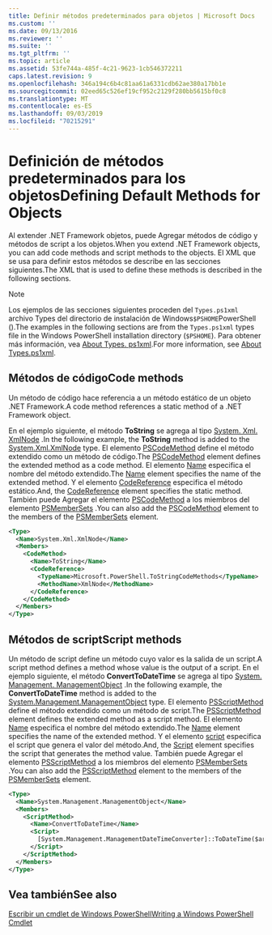 ```yaml
---
title: Definir métodos predeterminados para objetos | Microsoft Docs
ms.custom: ''
ms.date: 09/13/2016
ms.reviewer: ''
ms.suite: ''
ms.tgt_pltfrm: ''
ms.topic: article
ms.assetid: 53fe744a-485f-4c21-9623-1cb546372211
caps.latest.revision: 9
ms.openlocfilehash: 346a194c6b4c81aa61a6331cdb62ae380a17bb1e
ms.sourcegitcommit: 02eed65c526ef19cf952c2129f280bb5615bf0c8
ms.translationtype: MT
ms.contentlocale: es-ES
ms.lasthandoff: 09/03/2019
ms.locfileid: "70215291"
---
```

# <a name="defining-default-methods-for-objects"></a><span data-ttu-id="2b121-102">Definición de métodos predeterminados para los objetos</span><span class="sxs-lookup"><span data-stu-id="2b121-102">Defining Default Methods for Objects</span></span>

<span data-ttu-id="2b121-103">Al extender .NET Framework objetos, puede Agregar métodos de código y métodos de script a los objetos.</span><span class="sxs-lookup"><span data-stu-id="2b121-103">When you extend .NET Framework objects, you can add code methods and script methods to the objects.</span></span>
<span data-ttu-id="2b121-104">El XML que se usa para definir estos métodos se describe en las secciones siguientes.</span><span class="sxs-lookup"><span data-stu-id="2b121-104">The XML that is used to define these methods is described in the following sections.</span></span>

> [!NOTE]
> <span data-ttu-id="2b121-105">Los ejemplos de las secciones siguientes proceden del `Types.ps1xml` archivo Types del directorio de instalación de Windows`$PSHOME`PowerShell ().</span><span class="sxs-lookup"><span data-stu-id="2b121-105">The examples in the following sections are from the `Types.ps1xml` types file in the Windows PowerShell installation directory (`$PSHOME`).</span></span> <span data-ttu-id="2b121-106">Para obtener más información, vea [About Types. ps1xml](/powershell/module/microsoft.powershell.core/about/about_types.ps1xml).</span><span class="sxs-lookup"><span data-stu-id="2b121-106">For more information, see [About Types.ps1xml](/powershell/module/microsoft.powershell.core/about/about_types.ps1xml).</span></span>

## <a name="code-methods"></a><span data-ttu-id="2b121-107">Métodos de código</span><span class="sxs-lookup"><span data-stu-id="2b121-107">Code methods</span></span>

<span data-ttu-id="2b121-108">Un método de código hace referencia a un método estático de un objeto .NET Framework.</span><span class="sxs-lookup"><span data-stu-id="2b121-108">A code method references a static method of a .NET Framework object.</span></span>

<span data-ttu-id="2b121-109">En el ejemplo siguiente, el método **ToString** se agrega al tipo [System. Xml. XmlNode](/dotnet/api/System.Xml.XmlNode) .</span><span class="sxs-lookup"><span data-stu-id="2b121-109">In the following example, the **ToString** method is added to the [System.Xml.XmlNode](/dotnet/api/System.Xml.XmlNode) type.</span></span> <span data-ttu-id="2b121-110">El elemento [PSCodeMethod](/dotnet/api/system.management.automation.pscodemethod) define el método extendido como un método de código.</span><span class="sxs-lookup"><span data-stu-id="2b121-110">The [PSCodeMethod](/dotnet/api/system.management.automation.pscodemethod) element defines the extended method as a code method.</span></span> <span data-ttu-id="2b121-111">El elemento [Name](/dotnet/api/system.management.automation.psmemberinfo.name?view=pscore-6.2.0#System_Management_Automation_PSMemberInfo_Name) especifica el nombre del método extendido.</span><span class="sxs-lookup"><span data-stu-id="2b121-111">The [Name](/dotnet/api/system.management.automation.psmemberinfo.name?view=pscore-6.2.0#System_Management_Automation_PSMemberInfo_Name) element specifies the name of the extended method.</span></span> <span data-ttu-id="2b121-112">Y el elemento [CodeReference](/dotnet/api/system.management.automation.pscodemethod.codereference?view=pscore-6.2.0#System_Management_Automation_PSCodeMethod_CodeReference) especifica el método estático.</span><span class="sxs-lookup"><span data-stu-id="2b121-112">And, the [CodeReference](/dotnet/api/system.management.automation.pscodemethod.codereference?view=pscore-6.2.0#System_Management_Automation_PSCodeMethod_CodeReference) element specifies the static method.</span></span> <span data-ttu-id="2b121-113">También puede Agregar el elemento [PSCodeMethod](/dotnet/api/system.management.automation.pscodemethod) a los miembros del elemento [PSMemberSets](/dotnet/api/system.management.automation.psmemberset?view=pscore-6.2.0) .</span><span class="sxs-lookup"><span data-stu-id="2b121-113">You can also add the [PSCodeMethod](/dotnet/api/system.management.automation.pscodemethod) element to the members of the [PSMemberSets](/dotnet/api/system.management.automation.psmemberset?view=pscore-6.2.0) element.</span></span>

```xml
<Type>
  <Name>System.Xml.XmlNode</Name>
  <Members>
    <CodeMethod>
      <Name>ToString</Name>
      <CodeReference>
        <TypeName>Microsoft.PowerShell.ToStringCodeMethods</TypeName>
        <MethodName>XmlNode</MethodName>
      </CodeReference>
    </CodeMethod>
  </Members>
</Type>
```

## <a name="script-methods"></a><span data-ttu-id="2b121-114">Métodos de script</span><span class="sxs-lookup"><span data-stu-id="2b121-114">Script methods</span></span>

<span data-ttu-id="2b121-115">Un método de script define un método cuyo valor es la salida de un script.</span><span class="sxs-lookup"><span data-stu-id="2b121-115">A script method defines a method whose value is the output of a script.</span></span> <span data-ttu-id="2b121-116">En el ejemplo siguiente, el método **ConvertToDateTime** se agrega al tipo [System. Management. ManagementObject](/dotnet/api/System.Management.ManagementObject) .</span><span class="sxs-lookup"><span data-stu-id="2b121-116">In the following example, the **ConvertToDateTime** method is added to the [System.Management.ManagementObject](/dotnet/api/System.Management.ManagementObject) type.</span></span> <span data-ttu-id="2b121-117">El elemento [PSScriptMethod](/dotnet/api/system.management.automation.psscriptmethod?view=pscore-6.2.0) define el método extendido como un método de script.</span><span class="sxs-lookup"><span data-stu-id="2b121-117">The [PSScriptMethod](/dotnet/api/system.management.automation.psscriptmethod?view=pscore-6.2.0) element defines the extended method as a script method.</span></span> <span data-ttu-id="2b121-118">El elemento [Name](/dotnet/api/system.management.automation.psmemberinfo.name?view=pscore-6.2.0#System_Management_Automation_PSMemberInfo_Name) especifica el nombre del método extendido.</span><span class="sxs-lookup"><span data-stu-id="2b121-118">The [Name](/dotnet/api/system.management.automation.psmemberinfo.name?view=pscore-6.2.0#System_Management_Automation_PSMemberInfo_Name) element specifies the name of the extended method.</span></span> <span data-ttu-id="2b121-119">Y el elemento [script](/dotnet/api/system.management.automation.psscriptmethod.script?view=pscore-6.2.0#System_Management_Automation_PSScriptMethod_Script) especifica el script que genera el valor del método.</span><span class="sxs-lookup"><span data-stu-id="2b121-119">And, the [Script](/dotnet/api/system.management.automation.psscriptmethod.script?view=pscore-6.2.0#System_Management_Automation_PSScriptMethod_Script) element specifies the script that generates the method value.</span></span> <span data-ttu-id="2b121-120">También puede Agregar el elemento [PSScriptMethod](/dotnet/api/system.management.automation.psscriptmethod?view=pscore-6.2.0) a los miembros del elemento [PSMemberSets](/dotnet/api/system.management.automation.psmemberset?view=pscore-6.2.0) .</span><span class="sxs-lookup"><span data-stu-id="2b121-120">You can also add the [PSScriptMethod](/dotnet/api/system.management.automation.psscriptmethod?view=pscore-6.2.0) element to the members of the [PSMemberSets](/dotnet/api/system.management.automation.psmemberset?view=pscore-6.2.0) element.</span></span>

```xml
<Type>
  <Name>System.Management.ManagementObject</Name>
  <Members>
    <ScriptMethod>
      <Name>ConvertToDateTime</Name>
      <Script>
        [System.Management.ManagementDateTimeConverter]::ToDateTime($args[0])
      </Script>
    </ScriptMethod>
  </Members>
</Type>
```

## <a name="see-also"></a><span data-ttu-id="2b121-121">Vea también</span><span class="sxs-lookup"><span data-stu-id="2b121-121">See also</span></span>

[<span data-ttu-id="2b121-122">Escribir un cmdlet de Windows PowerShell</span><span class="sxs-lookup"><span data-stu-id="2b121-122">Writing a Windows PowerShell Cmdlet</span></span>](./writing-a-windows-powershell-cmdlet.md)
